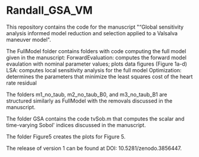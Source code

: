 # Randall_GSA_VM
This repository contains the code for the manuscript "“Global sensitivity analysis informed model reduction and selection applied to a Valsalva maneuver model". 

The FullModel folder contains folders with code computing the full model given in the manuscript: 
  ForwardEvaluation:  computes the forward model evaulation with nominal parameter values; plots data figures (Figure 1a-d)
  LSA:                computes local sensitivity analysis for the full model 
  Optimization:       determines the parameters that minimize the least squares cost of the heart rate residual 
  
The folders m1_no_taub, m2_no_taub_B0, and m3_no_taub_B1 are structured similarly as FullModel with the removals discussed in the manuscript. 

The folder GSA contains the code tvSob.m that computes the scalar and time-varying Sobol' indices discussed in the manuscript. 

The folder Figure5 creates the plots for Figure 5.  

The release of version 1 can be found at DOI: 10.5281/zenodo.3856447. 
